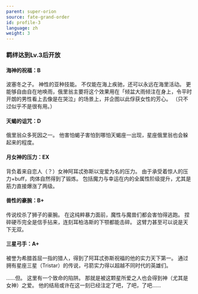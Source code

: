 ```yaml
---
parent: super-orion
source: fate-grand-order
id: profile-3
language: zh
weight: 3
---
```


### 羁绊达到Lv.3后开放

#### 海神的祝福：B

波塞冬之子。
神性的亚种技能。
不仅能在海上疾驰，还可以永远在海里活动。
更能够自由自在地唤雨，俄里翁主要将这个效果用在「倾盆大雨倾注在身上，令平时开朗的男性看上去像是在哭泣」的场景上，并企图以此俘获女性的芳心。
（只不过似乎不是很有用。）

#### 天蝎的诅咒：D

俄里翁众多死因之一。
他害怕蝎子害怕到哪怕天蝎座一出现，星座俄里翁也会躲起来的程度。

#### 月女神的压力：EX

背负着来自恋人（？）女神阿耳忒弥斯以宠爱为名的压力。
由于承受着惊人的压力+buff，肉体自然得到了锻炼。
包括魔力与幸运在内的全属性阶级提升，尤其是筋力直接爆涨了两级。

#### 兽性的豪腕：B+

传说绞杀了狮子的豪腕。
在这纯粹暴力面前，魔性与魔兽们都会害怕得逃跑。
捏碎硬币完全是信手拈来，连刻耳柏洛斯的下颚都能击碎。
这臂力甚至可以说是天下无双。

#### 三星弓手：A+

被誉为希腊首屈一指的猎人，得到了阿耳忒弥斯祝福的他的实力天下第一。
通过拥有星座三星（Tristar）的传说，弓箭实力得以超越不同时代的英雄们。

……但。
这里有一个致命的陷阱。
那就是被这颗星所爱之人也会得到神（尤其是女神）之爱。
他的结局或许在这一刻已经注定了吧，了吧，了吧……
